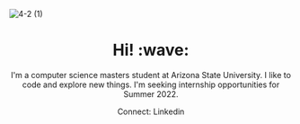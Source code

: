 ![4-_2_ (1)](https://user-images.githubusercontent.com/93964854/147882329-44b7a6f4-586c-4d01-b43e-fd6373f43c99.gif)
<h1 align="center"><b>Hi! :wave:</b></h1>
<p align='center'> I'm a computer science masters student at Arizona State University. I like to code and explore new things. I'm seeking internship opportunities for Summer 2022. </p>
<p align="center"><ahref = "https://www.linkedin.com/in/advaithalenkrith/"> Connect: Linkedin </a></p>
